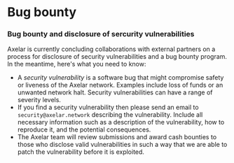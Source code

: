 # Bug bounty

### Bug bounty and disclosure of sercurity vulnerabilities
Axelar is currently concluding collaborations with external partners on a process for disclosure of security vulnerabilities and a bug bounty program. In the meantime, here's what you need to know:

* A _security vulnerability_ is a software bug that might compromise safety or liveness of the Axelar network. Examples include loss of funds or an unwanted network halt. Security vulnerabilities can have a range of severity levels.
* If you find a security vulnerability then please send an email to `security@axelar.network` describing the vulnerability. Include all necessary information such as a description of the vulnerability, how to reproduce it, and the potential consequences.
* The Axelar team will review submissions and award cash bounties to those who disclose valid vulnerabilities in such a way that we are able to patch the vulnerability before it is exploited.
